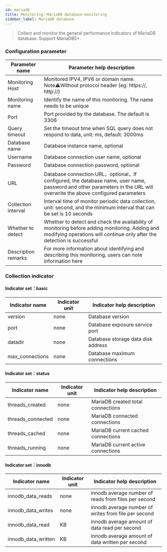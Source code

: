 ```yaml
---
id: mariadb  
title: Monitoring：MariaDB database monitoring      
sidebar_label: MariaDB database   
---
```


> Collect and monitor the general performance indicators of MariaDB database. Support MariaDB5+.

### Configuration parameter

| Parameter name      | Parameter help description |
| ----------- | ----------- |
| Monitoring Host     | Monitored IPV4, IPV6 or domain name. Note⚠️Without protocol header (eg: https://, http://) |
| Monitoring name     | Identify the name of this monitoring. The name needs to be unique |
| Port    | Port provided by the database. The default is 3306 |
| Query timeout | Set the timeout time when SQL query does not respond to data, unit: ms, default: 3000ms |
| Database name  | Database instance name, optional |
| Username      | Database connection user name, optional |
| Password        | Database connection password, optional |
| URL        | Database connection URL，optional，If configured, the database name, user name, password and other parameters in the URL will overwrite the above configured parameters |
| Collection interval   | Interval time of monitor periodic data collection, unit: second, and the minimum interval that can be set is 10 seconds |
| Whether to detect    | Whether to detect and check the availability of monitoring before adding monitoring. Adding and modifying operations will continue only after the detection is successful |
| Description remarks    | For more information about identifying and describing this monitoring, users can note information here |

### Collection indicator

#### Indicator set：basic

| Indicator name      | Indicator unit | Indicator help description |
| ----------- | ----------- | ----------- |
| version         | none | Database version |
| port            | none | Database exposure service port |
| datadir         | none |  Database storage data disk address |
| max_connections | none | Database maximum connections |

#### Indicator set：status

| Indicator name      | Indicator unit | Indicator help description |
| ----------- | ----------- | ----------- |
| threads_created         | none | MariaDB created total connections |
| threads_connected           | none | MariaDB connected connections |
| threads_cached         | none | MariaDB current cached connections |
| threads_running | none | MariaDB current active connections |


#### Indicator set：innodb

| Indicator name      | Indicator unit | Indicator help description |
| ----------- | ----------- | ----------- |
| innodb_data_reads     | none | innodb average number of reads from files per second |
| innodb_data_writes    | none | innodb average number of writes from file per second |
| innodb_data_read         | KB | innodb average amount of data read per second |
| innodb_data_written | KB | innodb average amount of data written per second | 



